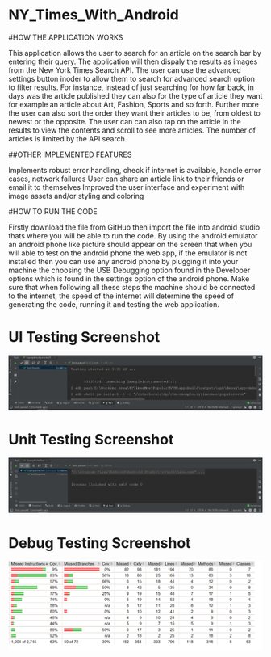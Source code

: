 # NY_Times_With_Android

#HOW THE APPLICATION WORKS

This application allows the user to search for an article on the search bar by entering their query. The application will then dispaly the results as images from the New York Times Search API. The user can use the advanced settings button inoder to allow them to search for advanced search option to filter results. For instance, instead of just searching for how far back, in days was the article published they can also for the type of article they want for example an article about Art, Fashion, Sports and so forth. Further more the user can also sort the order they want their articles to be, from oldest to newest or the opposite. The user can can also tap on the article in the results to view the contents and scroll to see more articles. The number of articles is limited by the API search.

##OTHER IMPLEMENTED FEATURES

Implements robust error handling, check if internet is available, handle error cases, network failures User can share an article link to their friends or email it to themselves Improved the user interface and experiment with image assets and/or styling and coloring

#HOW TO RUN THE CODE

Firstly download the file from GitHub then import the file into android studio thats where you will be able to run the code. By using the android emulator an android phone like picture should appear on the screen that when you will able to test on the android phone the web app, if the emulator is not installed then you can use any android phone by plugging it into your machine the choosing the USB Debugging option found in the Developer options which is found in the settings option of the android phone. Make sure that when following all these steps the machine should be connected to the internet, the speed of the internet will determine the speed of generating the code, running it and testing the web application.


# UI Testing Screenshot
![alt text](https://github.com/Petunia20/NY_Times_With_Android/blob/56a8778b86387840a7af35d0567dfd3d6a262c6a/NY%20Times%20With%20Android/screenshots/UITestScreenshot.png?raw=true)



# Unit Testing Screenshot
![alt text](https://github.com/Petunia20/NY_Times_With_Android/blob/56a8778b86387840a7af35d0567dfd3d6a262c6a/NY%20Times%20With%20Android/screenshots/UnitTestScreenshot.png?raw=true)



# Debug Testing Screenshot
![alt text](https://github.com/Petunia20/NY_Times_With_Android/blob/56a8778b86387840a7af35d0567dfd3d6a262c6a/NY%20Times%20With%20Android/screenshots/CoverageReportScreenshot.png?raw=true)
